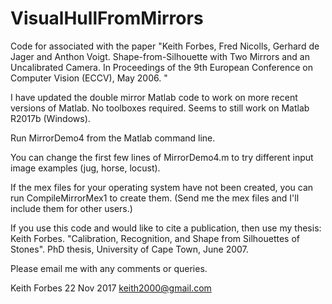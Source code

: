 # VisualHullFromMirrors
Code for  associated with the paper "Keith Forbes, Fred Nicolls, Gerhard de Jager and Anthon Voigt. Shape-from-Silhouette with Two Mirrors and an Uncalibrated Camera. In Proceedings of the 9th European Conference on Computer Vision (ECCV), May 2006. "

I have updated the double mirror Matlab code to work on more recent versions of Matlab. No toolboxes required. Seems to still work on Matlab R2017b (Windows).

Run MirrorDemo4 from the Matlab command line.

You can change the first few lines of MirrorDemo4.m to try different input image examples (jug, horse, locust).

If the mex files for your operating system have not been created, you can run CompileMirrorMex1 to create them. (Send me the mex files and I'll include them for other users.)

If you use this code and would like to cite a publication, then use my thesis:
Keith Forbes. "Calibration, Recognition, and Shape from Silhouettes of Stones". PhD thesis, University of Cape Town, June 2007. 

Please email me with any comments or queries.

Keith Forbes
22 Nov 2017
keith2000@gmail.com

